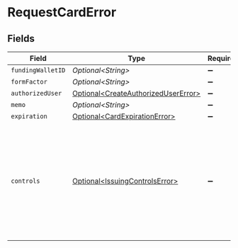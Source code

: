 # RequestCardError


## Fields

| Field                                                                                                      | Type                                                                                                       | Required                                                                                                   | Description                                                                                                | Example                                                                                                    |
| ---------------------------------------------------------------------------------------------------------- | ---------------------------------------------------------------------------------------------------------- | ---------------------------------------------------------------------------------------------------------- | ---------------------------------------------------------------------------------------------------------- | ---------------------------------------------------------------------------------------------------------- |
| `fundingWalletID`                                                                                          | *Optional\<String>*                                                                                        | :heavy_minus_sign:                                                                                         | N/A                                                                                                        |                                                                                                            |
| `formFactor`                                                                                               | *Optional\<String>*                                                                                        | :heavy_minus_sign:                                                                                         | N/A                                                                                                        |                                                                                                            |
| `authorizedUser`                                                                                           | [Optional\<CreateAuthorizedUserError>](../../models/components/CreateAuthorizedUserError.md)               | :heavy_minus_sign:                                                                                         | N/A                                                                                                        |                                                                                                            |
| `memo`                                                                                                     | *Optional\<String>*                                                                                        | :heavy_minus_sign:                                                                                         | N/A                                                                                                        |                                                                                                            |
| `expiration`                                                                                               | [Optional\<CardExpirationError>](../../models/components/CardExpirationError.md)                           | :heavy_minus_sign:                                                                                         | N/A                                                                                                        |                                                                                                            |
| `controls`                                                                                                 | [Optional\<IssuingControlsError>](../../models/components/IssuingControlsError.md)                         | :heavy_minus_sign:                                                                                         | N/A                                                                                                        | {<br/>"velocityLimits": {<br/>"0": {<br/>"amount": "must be no less than 1",<br/>"interval": "must be a valid value"<br/>}<br/>}<br/>} |
